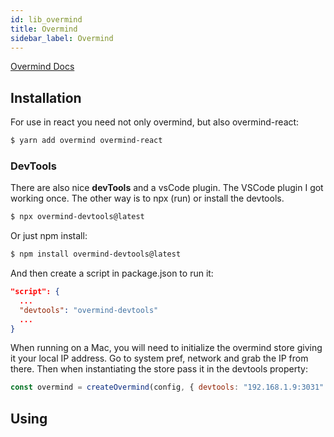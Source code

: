 ```yaml
---
id: lib_overmind
title: Overmind
sidebar_label: Overmind
---
```


[Overmind Docs](https://www.overmindjs.org/guides?view=react&typescript=false)

## Installation

For use in react you need not only overmind, but also overmind-react:

```bash
$ yarn add overmind overmind-react
```

### DevTools

There are also nice **devTools** and a vsCode plugin.  The VSCode plugin I got working once.  The other way is to npx (run) or install the devtools.

```bash
$ npx overmind-devtools@latest
```

Or just npm install:

```bash
$ npm install overmind-devtools@latest
```

And then create a script in package.json to run it:

```json
"script": {
  ...
  "devtools": "overmind-devtools"
  ... 
}
```

When running on a Mac, you will need to initialize the overmind store giving it your local IP address.  Go to system pref, network and grab the IP from there.  Then when instantiating the store pass it in the devtools property:

```javascript
const overmind = createOvermind(config, { devtools: "192.168.1.9:3031" });
```

## Using

